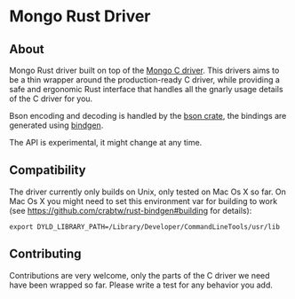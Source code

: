 # Mongo Rust Driver

## About

Mongo Rust driver built on top of the [Mongo C driver](https://github.com/mongodb/mongo-c-driver).
This drivers aims to be a thin wrapper around the production-ready C driver, while providing a safe
and ergonomic Rust interface that handles all the gnarly usage details of the C driver for you.

Bson encoding and decoding is handled by the [bson crate](https://github.com/zonyitoo/bson-rs), the bindings
are generated using [bindgen](https://github.com/crabtw/rust-bindgen).

The API is experimental, it might change at any time.

## Compatibility

The driver currently only builds on Unix, only tested on Mac Os X so far. On Mac Os X you might need to
set this environment var for building to work (see https://github.com/crabtw/rust-bindgen#building for details):

```
export DYLD_LIBRARY_PATH=/Library/Developer/CommandLineTools/usr/lib
```

## Contributing

Contributions are very welcome, only the parts of the C driver we need have been wrapped so far. Please
write a test for any behavior you add.
